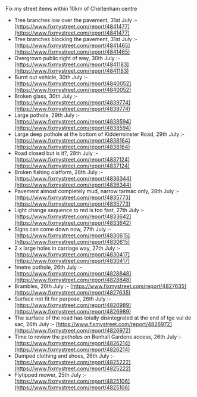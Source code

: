 Fix my street items within 10km of Cheltenham centre

<!-- fix_marker starts -->

- Tree branches low over the pavement, 31st July :- [https://www.fixmystreet.com/report/4841477](https://www.fixmystreet.com/report/4841477)
- Tree branches blocking the pavement, 31st July :- [https://www.fixmystreet.com/report/4841465](https://www.fixmystreet.com/report/4841465)
- Overgrown public right of way, 30th July :- [https://www.fixmystreet.com/report/4841183](https://www.fixmystreet.com/report/4841183)
- Burnt out vehicle, 30th July :- [https://www.fixmystreet.com/report/4840052](https://www.fixmystreet.com/report/4840052)
- Broken glass, 30th July :- [https://www.fixmystreet.com/report/4839774](https://www.fixmystreet.com/report/4839774)
- Large pothole, 29th July :- [https://www.fixmystreet.com/report/4838594](https://www.fixmystreet.com/report/4838594)
- Large deep pothole at the bottom of Kidderminster Road, 29th July :- [https://www.fixmystreet.com/report/4838164](https://www.fixmystreet.com/report/4838164)
- Road closed but is it?, 28th July :- [https://www.fixmystreet.com/report/4837124](https://www.fixmystreet.com/report/4837124)
- Broken fishing olatform, 28th July :- [https://www.fixmystreet.com/report/4836344](https://www.fixmystreet.com/report/4836344)
- Pavement almost completely mud, narrow tarmac only, 28th July :- [https://www.fixmystreet.com/report/4835773](https://www.fixmystreet.com/report/4835773)
- Light change sequence to red is too fast, 27th July :- [https://www.fixmystreet.com/report/4833642](https://www.fixmystreet.com/report/4833642)
- Signs can come down now, 27th July :- [https://www.fixmystreet.com/report/4830615](https://www.fixmystreet.com/report/4830615)
- 2 x large holes in carriage way, 27th July :- [https://www.fixmystreet.com/report/4830417](https://www.fixmystreet.com/report/4830417)
- 1metre pothole, 26th July :- [https://www.fixmystreet.com/report/4828848](https://www.fixmystreet.com/report/4828848)
- Brambles, 26th July :- [https://www.fixmystreet.com/report/4827635](https://www.fixmystreet.com/report/4827635)
- Surface not fit for purpose, 26th July :- [https://www.fixmystreet.com/report/4826989](https://www.fixmystreet.com/report/4826989)
- The surface of the road has totally disintegrated at the end of tge vul de sac, 26th July :- [https://www.fixmystreet.com/report/4826972](https://www.fixmystreet.com/report/4826972)
- Time to review the potholes on Benhall Gardens access, 26th July :- [https://www.fixmystreet.com/report/4826214](https://www.fixmystreet.com/report/4826214)
- Dumped clothing and shoes, 26th July :- [https://www.fixmystreet.com/report/4825222](https://www.fixmystreet.com/report/4825222)
- Flytipped mower, 25th July :- [https://www.fixmystreet.com/report/4825106](https://www.fixmystreet.com/report/4825106)

<!-- fix_marker ends -->